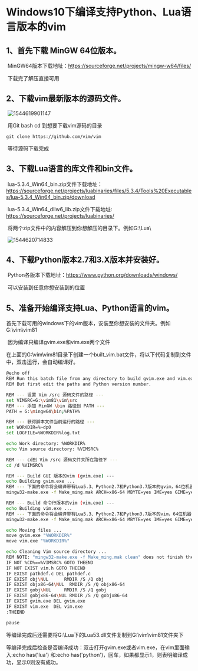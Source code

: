 Windows10下编译支持Python、Lua语言版本的vim
=



1、首先下载 MinGW 64位版本。
-

​	MinGW64版本下载地址：https://sourceforge.net/projects/mingw-w64/files/
	
​	下载完了解压直接可用

2、下载vim最新版本的源码文件。
-
​	![1544619901147](https://github.com/hmilylmk/Configuration_vim_for_windows/tree/master/Preparation_for_vim/1544619901147.png)

​	用Git bash cd 到想要下载vim源码的目录
	
	git clone https://github.com/vim/vim

​	等待源码下载完成

3、下载Lua语言的库文件和bin文件。
-

​	lua-5.3.4_Win64_bin.zip文件下载地址：<br>https://sourceforge.net/projects/luabinaries/files/5.3.4/Tools%20Executables/lua-5.3.4_Win64_bin.zip/download
	
​	lua-5.3.4_Win64_dllw6_lib.zip文件下载地址:<br>https://sourceforge.net/projects/luabinaries/
	
​	将两个zip文件中的内容解压到你想解压的目录下。例如G:\Lua\
	
​	![1544620714833](https://github.com/hmilylmk/Configuration_vim_for_windows/tree/master/Preparation_for_vim/1544620714833.png)

4、下载Python版本2.7和3.X版本并安装好。
-
​	Python各版本下载地址：https://www.python.org/downloads/windows/

​	可以安装到任意你想安装到的位置

5、准备开始编译支持Lua、Python语言的vim。
-
​	首先下载可用的windows下的vim版本，安装至你想安装的文件夹。例如G:\vim\vim81

​	因为编译只编译gvim.exe和vim.exe两个文件
	
​	在上面的G:\vim\vim81目录下创建一个built_vim.bat文件，将以下代码复制到文件中，双击运行，会自动编译好。

```bash
@echo off
REM Run this batch file from any directory to build gvim.exe and vim.exe.
REM But first edit the paths and Python version number.

REM --- 设置 Vim /src 源码文件的路径 ---
set VIMSRC=G:\vim81\vim\src
REM --- 添加 MinGW \bin 路径到 PATH ---
PATH = G:\mingw64\bin;%PATH%

REM --- 获得脚本文件当前运行的路径 ---
set WORKDIR=%~dp0
set LOGFILE=%WORKDIR%log.txt

echo Work directory: %WORKDIR%
echo Vim source directory: %VIMSRC%

REM --- cd到 Vim /src 源码文件夹所在路径下 ---
cd /d %VIMSRC%

REM --- Build GUI 版本的vim (gvim.exe) ---
echo Building gvim.exe ...
REM --- 下面的命令将会编译带有Lua5.3、Python2.7和Python3.7版本的gvim，64位机器一定要带ARCH=x86-64参数，不然会报错。相应的lua、python文件目录需要修改成上面步骤中安装相应的目录 ---
mingw32-make.exe -f Make_ming.mak ARCH=x86-64 MBYTE=yes IME=yes GIME=yes DYNAMIC_IME=yes CSCOPE=yes DEBUG=no LUA="G:/Lua" DYNAMIC_LUA=yes LUA_VER=53 PYTHON="E:/Python27" PYTHON_VER=27 DYNAMIC_PYTHON=yes PYTHON3="E:/Python37" PYTHON3_VER=37 DYNAMIC_PYTHON3=yes FEATURES=HUGE GUI=yes gvim.exe > "%LOGFILE%"

REM --- Build 命令行版本的vim (vim.exe) ---
echo Building vim.exe ...
REM --- 下面的命令将会编译带有Lua5.3、Python2.7和Python3.7版本的vim，64位机器一定要带ARCH=x86-64参数，不然会报错。相应的lua、python文件目录需要修改成上面步骤中安装相应的目录 ---
mingw32-make.exe -f Make_ming.mak ARCH=x86-64 MBYTE=yes IME=yes GIME=yes DYNAMIC_IME=yes CSCOPE=yes DEBUG=no LUA="G:/Lua" DYNAMIC_LUA=yes LUA_VER=53 PYTHON="E:/Python27" PYTHON_VER=27 DYNAMIC_PYTHON=yes PYTHON3="E:/Python37" PYTHON3_VER=37 DYNAMIC_PYTHON3=yes FEATURES=HUGE GUI=no vim.exe >> "%LOGFILE%"

echo Moving files ...
move gvim.exe "%WORKDIR%"
move vim.exe "%WORKDIR%"

echo Cleaning Vim source directory ...
REM NOTE: "mingw32-make.exe -f Make_ming.mak clean" does not finish the job
IF NOT %CD%==%VIMSRC% GOTO THEEND
IF NOT EXIST vim.h GOTO THEEND
IF EXIST pathdef.c DEL pathdef.c
IF EXIST obj\NUL      RMDIR /S /Q obj
IF EXIST objx86-64\NUL  RMDIR /S /Q objx86-64
IF EXIST gobj\NUL     RMDIR /S /Q gobj
IF EXIST gobjx86-64\NUL RMDIR /S /Q gobjx86-64
IF EXIST gvim.exe DEL gvim.exe
IF EXIST vim.exe  DEL vim.exe
:THEEND

pause	
```

​	等编译完成后还需要将G:\Lua下的Lua53.dll文件复制到G:\vim\vim81文件夹下

​	等编译完成后检查是否编译成功：双击打开gvim.exe或者vim.exe，在vim里面输入:echo has('lua') 和:echo has('python')，回车，如果都显示1，则表明编译成功，显示0则没有成功。